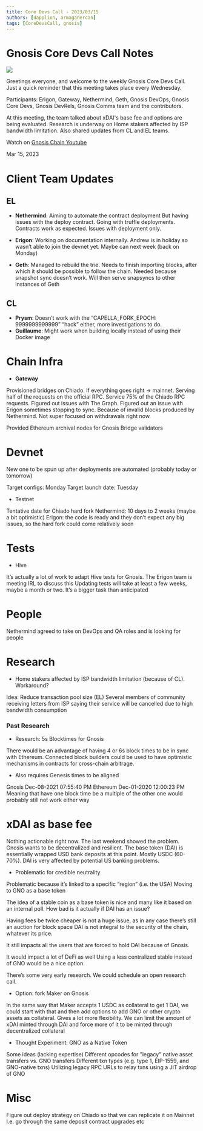 ```yaml
---
title: Core Devs Call - 2023/03/15
authors: [dapplion, armaganercan]
tags: [CoreDevsCall, gnosis]
---
```


# Gnosis Core Devs Call Notes

![](https://i.imgur.com/V1RaujR.png)

Greetings everyone, and welcome to the weekly Gnosis Core Devs Call. Just a quick reminder that this meeting takes place every Wednesday.

Participants: Erigon, Gateway, Nethermind, Geth, Gnosis DevOps, Gnosis Core Devs, Gnosis DevRels, Gnosis Comms team and the contributors.

At this meeting, the team talked about xDAI's base fee and options are being evaluated. Research is underway on Home stakers affected by ISP bandwidth limitation. Also shared updates from CL and EL teams.

Watch on [Gnosis Chain Youtube](https://www.youtube.com/watch?v=do-slVs50jU)

Mar 15, 2023

# Client Team Updates

## EL

- **Nethermind**: Aiming to automate the contract deployment But having issues with the deploy contract. Going with truffle deployments. Contracts work as expected. Issues with deployment only.

- **Erigon**: Working on documentation internally. Andrew is in holiday so wasn’t able to join the devnet yet. Maybe can next week (back on Monday)

- **Geth**: Managed to rebuild the trie. Needs to finish importing blocks, after which it should be possible to follow the chain. Needed because snapshot sync doesn’t work. Will then serve snapsyncs to other instances of Geth

## CL

- **Prysm**: Doesn’t work with the “CAPELLA_FORK_EPOCH: 9999999999999” “hack” either, more investigations to do.
- **Guillaume**: Might work when building locally instead of using their Docker image

# Chain Infra

- **Gateway**

Provisioned bridges on Chiado. If everything goes right -> mainnet. Serving half of the requests on the official RPC. Service 75% of the Chiado RPC requests. Figured out issues with The Graph. Figured out an issue with Erigon sometimes stopping to sync. Because of invalid blocks produced by Nethermind. Not super focused on withdrawals right now.

Provided Ethereum archival nodes for Gnosis Bridge validators

# Devnet

New one to be spun up after deployments are automated (probably today or tomorrow)

Target configs: Monday
Target launch date: Tuesday

- Testnet

Tentative date for Chiado hard fork
Nethermind: 10 days to 2 weeks (maybe a bit optimistic)
Erigon: the code is ready and they don’t expect any big issues, so the hard fork could come relatively soon

# Tests

- Hive

It’s actually a lot of work to adapt Hive tests for Gnosis. The Erigon team is meeting IRL to discuss this
Updating tests will take at least a few weeks, maybe a month or two. It’s a bigger task than anticipated

# People

Nethermind agreed to take on DevOps and QA roles and is looking for people

# Research

- Home stakers affected by ISP bandwidth limitation (because of CL). Workaround?

Idea: Reduce transaction pool size (EL)
Several members of community receiving letters from ISP saying their service will be cancelled due to high bandwidth consumption

### Past Research

- Research: 5s Blocktimes for Gnosis

There would be an advantage of having 4 or 6s block times to be in sync with Ethereum. Connected block builders could be used to have optimistic mechanisms in contracts for cross-chain arbitrage.

- Also requires Genesis times to be aligned

Gnosis Dec-08-2021 07:55:40 PM
Ethereum Dec-01-2020 12:00:23 PM
Meaning that have one block time be a multiple of the other one would probably still not work either way

# xDAI as base fee

Nothing actionable right now. The last weekend showed the problem. Gnosis wants to be decentralized and resilient. The base token (DAI) is essentially wrapped USD bank deposits at this point. Mostly USDC (60-70%). DAI is very affected by potential US banking problems.

- Problematic for credible neutrality

Problematic because it’s linked to a specific “region” (i.e. the USA)
Moving to GNO as a base token

The idea of a stable coin as a base token is nice and many like it based on an internal poll. How bad is it actually if DAI has an issue?

Having fees be twice cheaper is not a huge issue, as in any case there’s still an auction for block space
DAI is not integral to the security of the chain, whatever its price.

It still impacts all the users that are forced to hold DAI because of Gnosis.

It would impact a lot of DeFi as well
Using a less centralized stable instead of GNO would be a nice option.

There’s some very early research. We could schedule an open research call.

- Option: fork Maker on Gnosis

In the same way that Maker accepts 1 USDC as collateral to get 1 DAI, we could start with that and then add options to add GNO or other crypto assets as collateral. Gives a lot more flexibility. We can limit the amount of xDAI minted through DAI and force more of it to be minted through decentralized collateral

- Thought Experiment: GNO as a Native Token

Some ideas (lacking expertise)
Different opcodes for "legacy" native asset transfers vs. GNO transfers
Different txn types (e.g. type 1, EIP-1559, and GNO-native txns)
Utilizing legacy RPC URLs to relay txns using a JIT airdrop of GNO

# Misc

Figure out deploy strategy on Chiado so that we can replicate it on Mainnet
I.e. go through the same deposit contract upgrades etc
